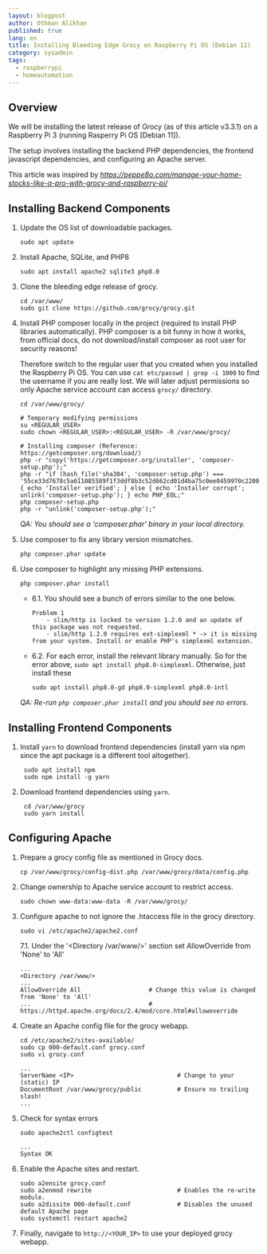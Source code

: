 ```yaml
---
layout: blogpost
author: Othman Alikhan
published: true
lang: en
title: Installing Bleeding Edge Grocy on Raspberry Pi OS (Debian 11)
category: sysadmin
tags:
  - raspberrypi
  - homeautomation
---
```



## Overview

We will be installing the latest release of Grocy (as of this article v3.3.1) on a 
Raspberry Pi 3 (running Rasperry Pi OS [Debian 11]).

The setup involves installing the backend PHP dependencies, the frontend javascript 
dependencies, and configuring an Apache server.

This article was inspired by *https://peppe8o.com/manage-your-home-stocks-like-a-pro-with-grocy-and-raspberry-pi/*

## Installing Backend Components

1. Update the OS list of downloadable packages.
    ```
    sudo apt update
    ```

2. Install Apache, SQLite, and PHP8
    ```
    sudo apt install apache2 sqlite3 php8.0
    ```

3. Clone the bleeding edge release of grocy.
    ```
    cd /var/www/
    sudo git clone https://github.com/grocy/grocy.git
    ```

4. Install PHP composer locally in the project (required to install PHP
   libraries automatically). PHP composer is a bit funny in how it works, 
   from official docs, do not download/install composer as root user for
   security reasons! 

   Therefore switch to the regular user that you created when
   you installed the Raspberry Pi OS. You can use `cat etc/passwd | grep -i
   1000` to find the username if you are really lost. We will later adjust
   permissions so only Apache service account can access `grocy/` directory.

    ```
    cd /var/www/grocy/

    # Temporary modifying permissions
    su <REGULAR_USER>
    sudo chown <REGULAR_USER>:<REGULAR_USER> -R /var/www/grocy/

    # Installing composer (Reference: https://getcomposer.org/download/)
    php -r "copy('https://getcomposer.org/installer', 'composer-setup.php');"
    php -r "if (hash_file('sha384', 'composer-setup.php') === '55ce33d7678c5a611085589f1f3ddf8b3c52d662cd01d4ba75c0ee0459970c2200a51f492d557530c71c15d8dba01eae') { echo 'Installer verified'; } else { echo 'Installer corrupt'; unlink('composer-setup.php'); } echo PHP_EOL;"
    php composer-setup.php
    php -r "unlink('composer-setup.php');"
    ```

    *QA: You should see a 'composer.phar' binary in your local directory.*

5. Use composer to fix any library version mismatches.
    ```
    php composer.phar update
    ```

6. Use composer to highlight any missing PHP extensions.
    ```
    php composer.phar install
    ```

    - 6.1. You should see a bunch of errors similar to the one below.
        ```
        Problem 1
            - slim/http is locked to version 1.2.0 and an update of this package was not requested.
            - slim/http 1.2.0 requires ext-simplexml * -> it is missing from your system. Install or enable PHP's simplexml extension.
        ```

    - 6.2. For each error, install the relevant library manually. So for the
      error above, `sudo apt install php8.0-simplexml`. Otherwise, just install these 
      ```
      sudo apt install php8.0-gd php8.0-simplexml php8.0-intl
      ```

    *QA: Re-run `php composer.phar install` and you should see no errors.*


## Installing Frontend Components


1. Install `yarn` to download frontend dependencies (install yarn via npm since the apt package 
   is a different tool altogether).
   ```
    sudo apt install npm
    sudo npm install -g yarn
   ```

2. Download frontend dependencies using `yarn`.
   ```
    cd /var/www/grocy
    sudo yarn install
   ```

## Configuring Apache


1. Prepare a grocy config file as mentioned in Grocy docs.
    ```
    cp /var/www/grocy/config-dist.php /var/www/grocy/data/config.php
    ```

2. Change ownership to Apache service account to restrict access.
    ```
    sudo chown www-data:www-data -R /var/www/grocy/
    ```

3. Configure apache to not ignore the .htaccess file in the grocy directory.
    ```
    sudo vi /etc/apache2/apache2.conf
    ```

    7.1. Under the '<Directory /var/www/>' section set AllowOverride from 'None' to 'All'
    ```
    ...
    <Directory /var/www/>
    ...
    AllowOverride All                   # Change this value is changed from 'None' to 'All'
    ...                                 # https://httpd.apache.org/docs/2.4/mod/core.html#allowoverride
    ```

4. Create an Apache config file for the grocy webapp.
    ```
    cd /etc/apache2/sites-available/
    sudo cp 000-default.conf grocy.conf
    sudo vi grocy.conf

    ...
    ServerName <IP>                             # Change to your (static) IP
    DocumentRoot /var/www/grocy/public          # Ensure no trailing slash!
    ...
    ```

5. Check for syntax errors
    ```
    sudo apache2ctl configtest

    ...
    Syntax OK
    ```

6. Enable the Apache sites and restart.
    ```
    sudo a2ensite grocy.conf
    sudo a2enmod rewrite                        # Enables the re-write module.
    sudo a2dissite 000-default.conf             # Disables the unused default Apache page
    sudo systemctl restart apache2
    ```


7. Finally, navigate to `http://<YOUR_IP>` to use your deployed grocy webapp.
